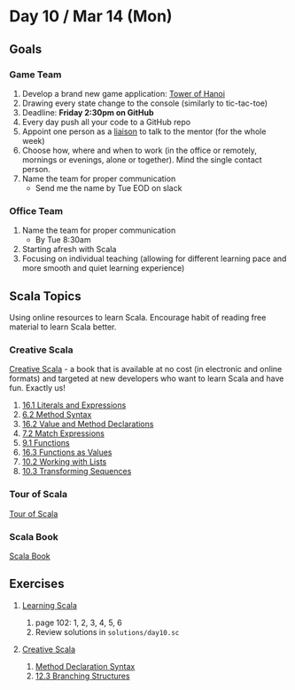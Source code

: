 # Day 10 / Mar 14 (Mon)

## Goals

### Game Team

1. Develop a brand new game application: [Tower of Hanoi](https://en.wikipedia.org/wiki/Tower_of_Hanoi)
1. Drawing every state change to the console (similarly to tic-tac-toe)
1. Deadline: **Friday 2:30pm on GitHub**
1. Every day push all your code to a GitHub repo
1. Appoint one person as a [liaison](https://dictionary.cambridge.org/dictionary/english/liaison) to talk to the mentor (for the whole week)
1. Choose how, where and when to work (in the office or remotely, mornings or evenings, alone or together). Mind the single contact person.
1. Name the team for proper communication
    * Send me the name by Tue EOD on slack

### Office Team

1. Name the team for proper communication
    * By Tue 8:30am
1. Starting afresh with Scala
1. Focusing on individual teaching (allowing for different learning pace and more smooth and quiet learning experience)

## Scala Topics

Using online resources to learn Scala. Encourage habit of reading free material to learn Scala better.

### Creative Scala

[Creative Scala](https://www.creativescala.org/) - a book that is available at no cost (in electronic and online formats) and targeted at new developers who want to learn Scala and have fun. Exactly us!

1. [16.1 Literals and Expressions](https://www.creativescala.org/creative-scala.html#literals-and-expressions)
1. [6.2 Method Syntax](https://www.creativescala.org/creative-scala.html#method-syntax)
1. [16.2 Value and Method Declarations](https://www.creativescala.org/creative-scala.html#value-and-method-declarations)
1. [7.2 Match Expressions](https://www.creativescala.org/creative-scala.html#match-expressions)
1. [9.1 Functions](https://www.creativescala.org/creative-scala.html#functions)
1. [16.3 Functions as Values](https://www.creativescala.org/creative-scala.html#functions-as-values-1)
1. [10.2 Working with Lists](https://www.creativescala.org/creative-scala.html#working-with-lists)
1. [10.3 Transforming Sequences](https://www.creativescala.org/creative-scala.html#transforming-sequences)

### Tour of Scala

[Tour of Scala](https://docs.scala-lang.org/tour/tour-of-scala.html)

### Scala Book

[Scala Book](https://docs.scala-lang.org/overviews/scala-book/introduction.html)

## Exercises

1. [Learning Scala](https://www.oreilly.com/library/view/learning-scala/9781449368814/)
    1. page 102: 1, 2, 3, 4, 5, 6
    1. Review solutions in `solutions/day10.sc`

1. [Creative Scala](https://www.creativescala.org/)
    1. [Method Declaration Syntax](https://www.creativescala.org/creative-scala.html#method-syntax)
    1. [12.3 Branching Structures](https://www.creativescala.org/creative-scala.html#branching-structures)

